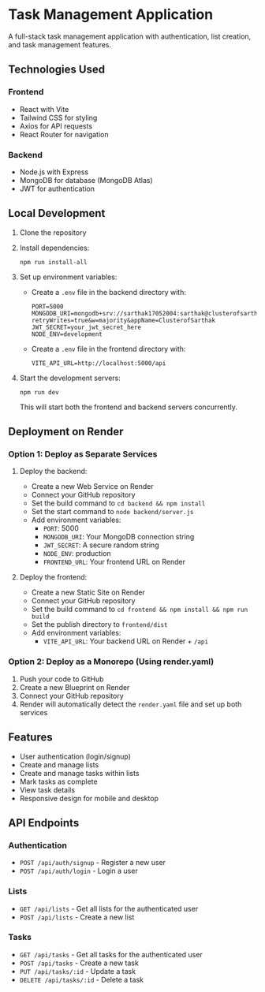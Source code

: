 # Task Management Application

A full-stack task management application with authentication, list creation, and task management features.

## Technologies Used

### Frontend
- React with Vite
- Tailwind CSS for styling
- Axios for API requests
- React Router for navigation

### Backend
- Node.js with Express
- MongoDB for database (MongoDB Atlas)
- JWT for authentication

## Local Development

1. Clone the repository
2. Install dependencies:
   ```
   npm run install-all
   ```

3. Set up environment variables:
   - Create a `.env` file in the backend directory with:
     ```
     PORT=5000
     MONGODB_URI=mongodb+srv://sarthak17052004:sarthak@clusterofsarthak.yucf8.mongodb.net/?retryWrites=true&w=majority&appName=ClusterofSarthak
     JWT_SECRET=your_jwt_secret_here
     NODE_ENV=development
     ```
   - Create a `.env` file in the frontend directory with:
     ```
     VITE_API_URL=http://localhost:5000/api
     ```

4. Start the development servers:
   ```
   npm run dev
   ```
   This will start both the frontend and backend servers concurrently.

## Deployment on Render

### Option 1: Deploy as Separate Services

1. Deploy the backend:
   - Create a new Web Service on Render
   - Connect your GitHub repository
   - Set the build command to `cd backend && npm install`
   - Set the start command to `node backend/server.js`
   - Add environment variables:
     - `PORT`: 5000
     - `MONGODB_URI`: Your MongoDB connection string
     - `JWT_SECRET`: A secure random string
     - `NODE_ENV`: production
     - `FRONTEND_URL`: Your frontend URL on Render

2. Deploy the frontend:
   - Create a new Static Site on Render
   - Connect your GitHub repository
   - Set the build command to `cd frontend && npm install && npm run build`
   - Set the publish directory to `frontend/dist`
   - Add environment variables:
     - `VITE_API_URL`: Your backend URL on Render + `/api`

### Option 2: Deploy as a Monorepo (Using render.yaml)

1. Push your code to GitHub
2. Create a new Blueprint on Render
3. Connect your GitHub repository
4. Render will automatically detect the `render.yaml` file and set up both services

## Features

- User authentication (login/signup)
- Create and manage lists
- Create and manage tasks within lists
- Mark tasks as complete
- View task details
- Responsive design for mobile and desktop

## API Endpoints

### Authentication
- `POST /api/auth/signup` - Register a new user
- `POST /api/auth/login` - Login a user

### Lists
- `GET /api/lists` - Get all lists for the authenticated user
- `POST /api/lists` - Create a new list

### Tasks
- `GET /api/tasks` - Get all tasks for the authenticated user
- `POST /api/tasks` - Create a new task
- `PUT /api/tasks/:id` - Update a task
- `DELETE /api/tasks/:id` - Delete a task
